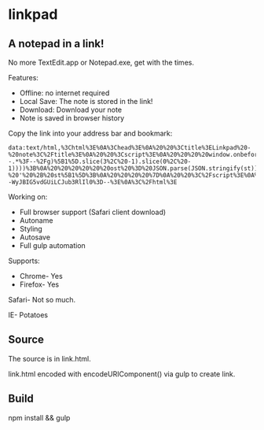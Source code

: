 # linkpad

## A notepad in a link!

No more TextEdit.app or Notepad.exe, get with the times.

Features:

* Offline: no internet required
* Local Save: The note is stored in the link!
* Download: Download your note
* Note is saved in browser history

Copy the link into your address bar and bookmark:
```
data:text/html,%3Chtml%3E%0A%3Chead%3E%0A%20%20%3Ctitle%3ELinkpad%20-%20note%3C%2Ftitle%3E%0A%20%20%3Cscript%3E%0A%20%20%20%20window.onbeforeunload%20%3D%20function%20()%20%7Breturn%20'Really%20leave%3F'%3B%7D%3B%0A%20%20%20%20var%20st%2C%20ost%2C%0A%20%20%20%20di%20%3D%20function(e)%7Breturn%20document.getElementById(e)%3B%7D%2C%0A%20%20%20%20s%20%3D%20function%20()%20%7B%0A%20%20%20%20%20%20st%5B0%5D%20%3D%20di('n').value%3B%20st%5B1%5D%20%3D%20di('i').value%3B%20window.onbeforeunload%20%3D%20null%3B%0A%20%20%20%20%20%20window.location.href%20%3D%20window.location.href.replace(encodeURIComponent(btoa(JSON.stringify(ost)))%2C%20encodeURIComponent(btoa(JSON.stringify(st))))%3B%0A%20%20%20%20%7D%2C%0A%20%20%20%20d%20%3D%20function%20()%20%7B%0A%20%20%20%20%20%20di('d').download%20%3D%20di('i').value%20%2B%20'.txt'%3B%0A%20%20%20%20%20%20di('d').href%20%3D%20'data%3Atext%2Fplain%3Bbase64%2C'%20%2B%20btoa(di('n').value)%3B%0A%20%20%20%20%7D%2C%0A%20%20%20%20ol%20%3D%20function%20()%7B%0A%20%20%20%20%20%20st%20%3D%20JSON.parse(atob(decodeURIComponent(window.location.href.match(%2F!--.*%3F--%2Fg)%5B1%5D.slice(3%2C%20-1).slice(0%2C%20-1))))%3B%0A%20%20%20%20%20%20ost%20%3D%20JSON.parse(JSON.stringify(st))%3B%0A%20%20%20%20%20%20di('n').value%20%3D%20st%5B0%5D%3B%20di('i').value%20%3D%20st%5B1%5D%3B%20document.title%20%3D%20'Linkpad%20-%20'%20%2B%20st%5B1%5D%3B%0A%20%20%20%20%7D%0A%20%20%3C%2Fscript%3E%0A%3C%2Fhead%3E%0A%3Cbody%20onload%3D'ol()%3B'%20style%3D'border%3A2px%20solid%20grey%3B'%3E%0A%3Cinput%20id%3D'i'%20type%3D'text'%2F%3E.txt%0A%3Ca%20id%3D'd'%20href%3D'%2F'%20onclick%3D'd()'%20download%3D'note.txt'%3EDownload%3C%2Fa%3E%0A%3Ca%20id%3D's'%20href%3D''%20onclick%3D's()%3B%20return%20false%3B'%3ESave%3C%2Fa%3E%0A%3Cbr%3E%0A%3Ctextarea%20id%3D'n'%20style%3D'border%3A1px%20solid%20grey%3Bheight%3A%20100%25%3Bwidth%3A%20100%25'%20autofocus%3E%3C%2Ftextarea%3E%3C%2Fbody%3E%0A%3C!--WyJBIG5vdGUiLCJub3RlIl0%3D--%3E%0A%3C%2Fhtml%3E
```

Working on:
- Full browser support (Safari client download)
- Autoname
- Styling
- Autosave
- Full gulp automation

Supports:
* Chrome- Yes
* Firefox- Yes

Safari- Not so much.

IE- Potatoes

## Source
The source is in link.html. 

link.html encoded with encodeURIComponent() via gulp to create link.

## Build
npm install && gulp


